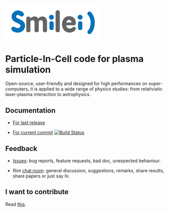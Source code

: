 <img src="doc/Sphinx/_static/smileiLogo.svg" width=300 />

# Particle-In-Cell code for plasma simulation

Open-source, user-friendly and designed for high performances on super-computers, it is applied to a wide range of physics studies: from relativistic laser-plasma interaction to astrophysics.

## Documentation

* [For last release](http://www.maisondelasimulation.fr/smilei)

* [For current commit](https://smileipic.github.io/Smilei) [![Build Status](https://travis-ci.org/SmileiPIC/Smilei.svg?branch=master)](https://travis-ci.org/SmileiPIC/Smilei)

## Feedback

* [Issues](https://github.com/SmileiPIC/Smilei/issues): bug reports, feature requests, bad doc, unexpected behaviour.

* Riot [chat room](https://riot.im/app/#/room/!LQrdVpOJEohPSWMlmf:matrix.org): general discussion, suggestions, remarks, share results, share papers or just say hi.

## I want to contribute

Read [this](https://smileipic.github.io/Smilei/contribute.html).
